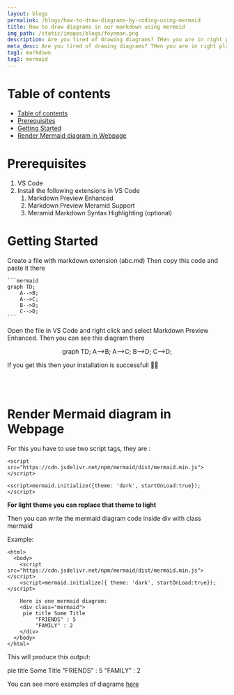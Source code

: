 ```yaml
---
layout: blogs
permalink: /blogs/how-to-draw-diagrams-by-coding-using-mermaid
title: How to draw diagrams in our markdown using mermaid
img_path: /static/images/blogs/feynman.png
description: Are you tired of drawing diagrams? THen you are in right place. Here i will show you how to draw diagrams in our markdown file using mermaid
meta_desc: Are you tired of drawing diagrams? THen you are in right place. Here i will show you how to draw diagrams in our markdown file using mermaid. Lets see how to draw diagrams in our markdown!!
tag1: markdown
tag2: mermaid
---
```


# Table of contents
- [Table of contents](#table-of-contents)
- [Prerequisites](#prerequisites)
- [Getting Started](#getting-started)
- [Render Mermaid diagram in Webpage](#render-mermaid-diagram-in-webpage)

# Prerequisites

1. VS Code
2. Install the following extensions in VS Code
   1. Markdown Preview Enhanced
   2. Markdown Preview Meramid Support
   3. Meramid Markdown Syntax Highlighting (optional)

# Getting Started

Create a file with markdown extension (abc.md)
Then copy this code and paste it there
````
```mermaid
graph TD;
    A-->B;
    A-->C;
    B-->D;
    C-->D;   
```
````

Open the file in VS Code and right click and select Markdown Preview Enhanced. Then you can see this diagram there

<div style="text-align: center;" class="mermaid">
    graph TD;
    A-->B;
    A-->C;
    B-->D;
    C-->D;   
</div>

If you get this then your installation is successfull 🥳🥳

<br><br>

# Render Mermaid diagram in Webpage


For this you have to use two script tags, they are :

```
<script src="https://cdn.jsdelivr.net/npm/mermaid/dist/mermaid.min.js"></script>
```


```
<script>mermaid.initialize({theme: 'dark', startOnLoad:true});</script>
```

**For light theme you can replace that theme to light**

Then you can write the mermaid diagram code inside div with class mermaid

Example: 

```
<html>
  <body>
    <script src="https://cdn.jsdelivr.net/npm/mermaid/dist/mermaid.min.js"></script>
    <script>mermaid.initialize({ theme: 'dark', startOnLoad:true});</script>

    Here is one mermaid diagram:
    <div class="mermaid">
     pie title Some Title
         "FRIENDS" : 5
         "FAMILY" : 2
    </div>
  </body>
</html>
```
<style>
.meramid{
  color: #FFF;

}
</style>

This will produce this output:
<div class="mermaid">
      pie title Some Title
         "FRIENDS" : 5
         "FAMILY" : 2
</div>

You can see more examples of diagrams [here](https://mermaid-js.github.io/mermaid/diagrams-and-syntax-and-examples/examples.html)
